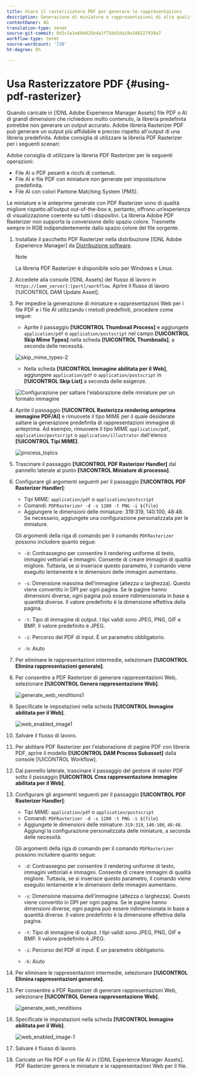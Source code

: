 ```yaml
---
title: Usare il rasterizzatore PDF per generare le rappresentazioni
description: Generazione di miniature e rappresentazioni di alta qualità tramite la libreria  Adobe PDF Rasterizer.
contentOwner: AG
translation-type: tm+mt
source-git-commit: 0d3c5a1e68dd25b4a2f75dd1da19a186227939a7
workflow-type: tm+mt
source-wordcount: '720'
ht-degree: 0%

---
```



# Usa Rasterizzatore PDF {#using-pdf-rasterizer}

Quando caricate in [!DNL Adobe Experience Manager Assets] file PDF o AI di grandi dimensioni che richiedono molto contenuto, la libreria predefinita potrebbe non generare un output accurato.  Adobe  libreria Rasterizer PDF può generare un output più affidabile e preciso rispetto all&#39;output di una libreria predefinita.  Adobe consiglia di utilizzare la libreria PDF Rasterizer per i seguenti scenari:

 Adobe consiglia di utilizzare la libreria PDF Rasterizer per le seguenti operazioni:

* File AI o PDF pesanti e ricchi di contenuti.
* File AI e file PDF con miniature non generate per impostazione predefinita.
* File AI con colori Pantone Matching System (PMS).

Le miniature e le anteprime generate con PDF Rasterizer sono di qualità migliore rispetto all’output out-of-the-box e, pertanto, offrono un’esperienza di visualizzazione coerente su tutti i dispositivi. La libreria  Adobe PDF Rasterizer non supporta la conversione dello spazio colore. Trasmette sempre in RGB indipendentemente dallo spazio colore del file sorgente.

1. Installate il pacchetto PDF Rasterizer nella distribuzione [!DNL Adobe Experience Manager] da [Distribuzione software](https://experience.adobe.com/#/downloads/content/software-distribution/en/aem.html?package=/content/software-distribution/en/details.html/content/dam/aem/public/adobe/packages/cq640/product/assets/aem-assets-pdf-rasterizer-pkg).

   >[!NOTE]
   >
   >La libreria PDF Rasterizer è disponibile solo per Windows e Linux.

1. Accedete alla console [!DNL Assets] del flusso di lavoro in `https://[aem_server]:[port]/workflow`. Aprire il flusso di lavoro [!UICONTROL DAM Update Asset].

1. Per impedire la generazione di miniature e rappresentazioni Web per i file PDF e i file AI utilizzando i metodi predefiniti, procedere come segue:

   * Aprite il passaggio **[!UICONTROL Thumbnail Process]** e aggiungete `application/pdf` o `application/postscript` nel campo **[!UICONTROL Skip Mime Types]** nella scheda **[!UICONTROL Thumbnails]**, a seconda delle necessità.

   ![skip_mime_types-2](assets/skip_mime_types-2.png)

   * Nella scheda **[!UICONTROL Immagine abilitata per il Web]**, aggiungere `application/pdf` o `application/postscript` in **[!UICONTROL Skip List]** a seconda delle esigenze.

   ![Configurazione per saltare l&#39;elaborazione delle miniature per un formato immagine](assets/web_enabled_imageskiplist.png)

1. Aprite il passaggio **[!UICONTROL Rasterizza rendering anteprima immagine PDF/AI]** e rimuovete il tipo MIME per il quale desiderate saltare la generazione predefinita di rappresentazioni immagine di anteprima. Ad esempio, rimuovere il tipo MIME `application/pdf`, `application/postscript` o `application/illustrator` dall&#39;elenco **[!UICONTROL Tipi MIME]**.

   ![process_topics](assets/process_arguments.png)

1. Trascinare il passaggio **[!UICONTROL PDF Rasterizer Handler]** dal pannello laterale al punto **[!UICONTROL Miniature di processo]**.
1. Configurare gli argomenti seguenti per il passaggio **[!UICONTROL PDF Rasterizer Handler]**:

   * Tipi MIME: `application/pdf` o `application/postscript`
   * Comandi: `PDFRasterizer -d -s 1280 -t PNG -i ${file}`
   * Aggiungere le dimensioni delle miniature: 319:319, 140:100, 48:48. Se necessario, aggiungete una configurazione personalizzata per le miniature.

   Gli argomenti della riga di comando per il comando `PDFRasterizer` possono includere quanto segue:

   * `-d`: Contrassegno per consentire il rendering uniforme di testo, immagini vettoriali e immagini. Consente di creare immagini di qualità migliore. Tuttavia, se si inserisce questo parametro, il comando viene eseguito lentamente e le dimensioni delle immagini aumentano.

   * `-s`: Dimensione massima dell’immagine (altezza o larghezza). Questo viene convertito in DPI per ogni pagina. Se le pagine hanno dimensioni diverse, ogni pagina può essere ridimensionata in base a quantità diverse. Il valore predefinito è la dimensione effettiva della pagina.

   * `-t`: Tipo di immagine di output. I tipi validi sono JPEG, PNG, GIF e BMP. Il valore predefinito è JPEG.

   * `-i`: Percorso del PDF di input. È un parametro obbligatorio.

   * `-h`: Aiuto


1. Per eliminare le rappresentazioni intermedie, selezionare **[!UICONTROL Elimina rappresentazioni generate]**.
1. Per consentire a PDF Rasterizer di generare rappresentazioni Web, selezionare **[!UICONTROL Genera rappresentazione Web]**.

   ![generate_web_renditions1](assets/generate_web_renditions1.png)

1. Specificate le impostazioni nella scheda **[!UICONTROL Immagine abilitata per il Web]**.

   ![web_enabled_image1](assets/web_enabled_image1.png)

1. Salvare il flusso di lavoro.
1. Per abilitare PDF Rasterizer per l&#39;elaborazione di pagine PDF con librerie PDF, aprire il modello **[!UICONTROL DAM Process Subasset]** dalla console [!UICONTROL Workflow].
1. Dal pannello laterale, trascinare il passaggio del gestore di raster PDF sotto il passaggio **[!UICONTROL Crea rappresentazione immagine abilitata per il Web]**.
1. Configurare gli argomenti seguenti per il passaggio **[!UICONTROL PDF Rasterizer Handler]**:

   * Tipi MIME: `application/pdf` o `application/postscript`
   * Comandi: `PDFRasterizer -d -s 1280 -t PNG -i ${file}`
   * Aggiungete le dimensioni delle miniature: `319:319`, `140:100`, `48:48`. Aggiungi la configurazione personalizzata delle miniature, a seconda delle necessità.

   Gli argomenti della riga di comando per il comando `PDFRasterizer` possono includere quanto segue:

   * `-d`: Contrassegno per consentire il rendering uniforme di testo, immagini vettoriali e immagini. Consente di creare immagini di qualità migliore. Tuttavia, se si inserisce questo parametro, il comando viene eseguito lentamente e le dimensioni delle immagini aumentano.

   * `-s`: Dimensione massima dell’immagine (altezza o larghezza). Questo viene convertito in DPI per ogni pagina. Se le pagine hanno dimensioni diverse, ogni pagina può essere ridimensionata in base a quantità diverse. Il valore predefinito è la dimensione effettiva della pagina.

   * `-t`: Tipo di immagine di output. I tipi validi sono JPEG, PNG, GIF e BMP. Il valore predefinito è JPEG.

   * `-i`: Percorso del PDF di input. È un parametro obbligatorio.

   * `-h`: Aiuto


1. Per eliminare le rappresentazioni intermedie, selezionare **[!UICONTROL Elimina rappresentazioni generate]**.
1. Per consentire a PDF Rasterizer di generare rappresentazioni Web, selezionare **[!UICONTROL Genera rappresentazione Web]**.

   ![generate_web_renditions](assets/generate_web_renditions.png)

1. Specificate le impostazioni nella scheda **[!UICONTROL Immagine abilitata per il Web]**.

   ![web_enabled_image-1](assets/web_enabled_image-1.png)

1. Salvare il flusso di lavoro.
1. Caricate un file PDF o un file AI in [!DNL Experience Manager Assets]. PDF Rasterizer genera le miniature e le rappresentazioni Web per il file.
